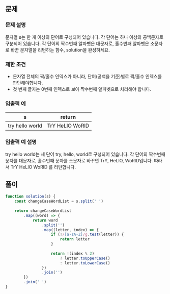 ## 문제

### 문제 설명

문자열 s는 한 개 이상의 단어로 구성되어 있습니다. 각 단어는 하나 이상의 공백문자로 구분되어 있습니다. 각 단어의 짝수번째 알파벳은 대문자로, 홀수번째 알파벳은 소문자로 바꾼 문자열을 리턴하는 함수, solution을 완성하세요.

### 제한 조건

- 문자열 전체의 짝/홀수 인덱스가 아니라, 단어(공백을 기준)별로 짝/홀수 인덱스를 판단해야합니다.
- 첫 번째 글자는 0번째 인덱스로 보아 짝수번째 알파벳으로 처리해야 합니다.

### 입출력 예

| s | return |
| - | ------ |
| try hello world | TrY HeLlO WoRlD |

### 입출력 예 설명

try hello world는 세 단어 try, hello, world로 구성되어 있습니다. 각 단어의 짝수번째 문자를 대문자로, 홀수번째 문자를 소문자로 바꾸면 TrY, HeLlO, WoRlD입니다. 따라서 TrY HeLlO WoRlD 를 리턴합니다.

## 풀이

```javascript
function solution(s) {
    const changeCaseWordList = s.split(' ')
    
    return changeCaseWordList
        .map((word) => {
            return word
                .split('')
                .map((letter, index) => {
                    if (!/[a-zA-Z]/g.test(letter)) {
                        return letter
                    }
                
                    return !(index % 2)
                        ? letter.toUpperCase()
                        : letter.toLowerCase()
                })
                .join('')
        })
        .join(' ')
}
```
